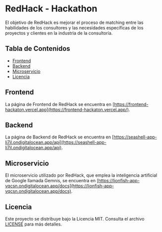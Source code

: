 # RedHack - Hackathon

El objetivo de RedHack es mejorar el proceso de matching entre las habilidades de los consultores y las necesidades específicas de los proyectos y clientes en la industria de la consultoría.

## Tabla de Contenidos

- [Frontend](#frontend)
- [Backend](#backend)
- [Microservicio](#microservicio)
- [Licencia](#licencia)

## Frontend

La página de Frontend de RedHack se encuentra en [https://frontend-hackaton.vercel.app](https://frontend-hackaton.vercel.app/).

## Backend

La página de Backend de RedHack se encuentra en [https://seashell-app-li7il.ondigitalocean.app/api](https://seashell-app-li7il.ondigitalocean.app/api).

## Microservicio

El microservicio utilizado por RedHack, que emplea la inteligencia artificial de Google llamada Gemnis, se encuentra en [https://lionfish-app-vqcsn.ondigitalocean.app/docs](https://lionfish-app-vqcsn.ondigitalocean.app/docs).

## Licencia

Este proyecto se distribuye bajo la Licencia MIT. Consulta el archivo [LICENSE](LICENSE) para más detalles.
